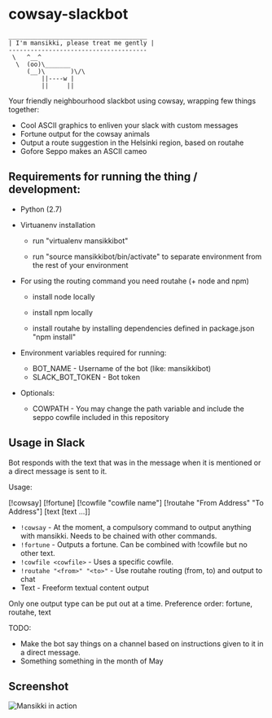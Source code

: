 # cowsay-slackbot

    ______________________________________
    | I'm mansikki, please treat me gently |
    --------------------------------------
     \   ^__^
      \  (oo)\_______
         (__)\       )\/\
             ||----w |
             ||     ||


Your friendly neighbourhood slackbot using cowsay, wrapping few things together:

- Cool ASCII graphics to enliven your slack with custom messages
- Fortune output for the cowsay animals
- Output a route suggestion in the Helsinki region, based on routahe
- Gofore Seppo makes an ASCII cameo

## Requirements for running the thing / development:
- Python (2.7)
- Virtuanenv installation

    - run "virtualenv mansikkibot"

    - run "source mansikkibot/bin/activate" to separate environment from the rest of your environment

- For using the routing command you need routahe (+ node and npm)

    - install node locally

    - install npm locally

    - install routahe by installing dependencies defined in package.json "npm install"

- Environment variables required for running:

  - BOT_NAME - Username of the bot (like: mansikkibot)
  - SLACK_BOT_TOKEN - Bot token

- Optionals:
  - COWPATH - You may change the path variable and include the seppo cowfile included in this repository

## Usage in Slack

Bot responds with the text that was in the message when it is mentioned or a direct message is sent to it.

Usage:

[!cowsay] [!fortune] [!cowfile "cowfile name"] [!routahe "From Address" "To Address"] [text [text ...]]

- `!cowsay` - At the moment, a compulsory command to output anything with mansikki. Needs to be chained with other commands.
- `!fortune` - Outputs a fortune. Can be combined with !cowfile but no other text.
- `!cowfile <cowfile>` - Uses a specific cowfile.
- `!routahe "<from>" "<to>"` - Use routahe routing (from, to) and output to chat
- Text - Freeform textual content output

Only one output type can be put out at a time. Preference order: fortune, routahe, text

TODO:
- Make the bot say things on a channel based on instructions given to it in a direct message.
- Something something in the month of May

## Screenshot
![Mansikki in action](https://vrpl.github.io/images/mansikkibot-screenshot.png)
